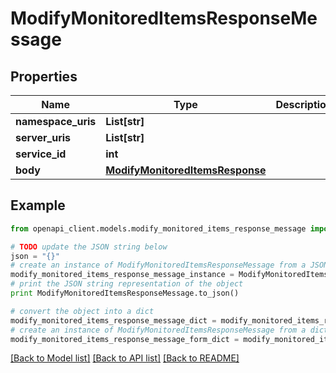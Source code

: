 # ModifyMonitoredItemsResponseMessage


## Properties
Name | Type | Description | Notes
------------ | ------------- | ------------- | -------------
**namespace_uris** | **List[str]** |  | [optional] 
**server_uris** | **List[str]** |  | [optional] 
**service_id** | **int** |  | [optional] 
**body** | [**ModifyMonitoredItemsResponse**](ModifyMonitoredItemsResponse.md) |  | [optional] 

## Example

```python
from openapi_client.models.modify_monitored_items_response_message import ModifyMonitoredItemsResponseMessage

# TODO update the JSON string below
json = "{}"
# create an instance of ModifyMonitoredItemsResponseMessage from a JSON string
modify_monitored_items_response_message_instance = ModifyMonitoredItemsResponseMessage.from_json(json)
# print the JSON string representation of the object
print ModifyMonitoredItemsResponseMessage.to_json()

# convert the object into a dict
modify_monitored_items_response_message_dict = modify_monitored_items_response_message_instance.to_dict()
# create an instance of ModifyMonitoredItemsResponseMessage from a dict
modify_monitored_items_response_message_form_dict = modify_monitored_items_response_message.from_dict(modify_monitored_items_response_message_dict)
```
[[Back to Model list]](../README.md#documentation-for-models) [[Back to API list]](../README.md#documentation-for-api-endpoints) [[Back to README]](../README.md)


